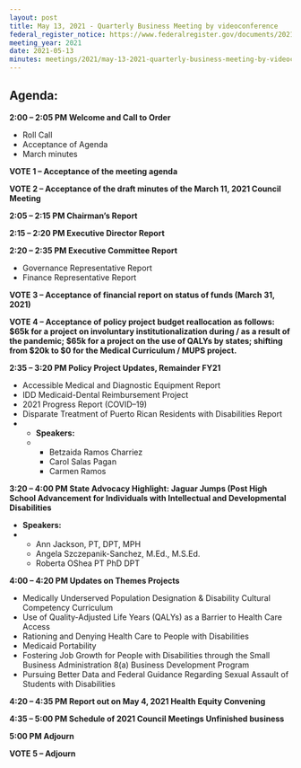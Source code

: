 ```yaml
---
layout: post
title: May 13, 2021 - Quarterly Business Meeting by videoconference
federal_register_notice: https://www.federalregister.gov/documents/2021/04/28/2021-08917/sunshine-act-meetings
meeting_year: 2021
date: 2021-05-13
minutes: meetings/2021/may-13-2021-quarterly-business-meeting-by-videoconference/ncd-minutes-may-13-2021_approved-executed.pdf
---
```

## **Agenda:**

**2:00 – 2:05 PM Welcome and Call to Order**

* Roll Call
* Acceptance of Agenda
* March minutes 

**VOTE 1 – Acceptance of the meeting agenda**

**VOTE 2 – Acceptance of the draft minutes of the March 11, 2021 Council Meeting**

**2:05 – 2:15 PM Chairman’s Report**

**2:15 – 2:20 PM Executive Director Report**

**2:20 – 2:35 PM Executive Committee Report**

* Governance Representative Report
* Finance Representative Report

**VOTE 3 – Acceptance of financial report on status of funds (March 31, 2021)**

**VOTE 4 – Acceptance of policy project budget reallocation as follows: $65k for a project on involuntary institutionalization during / as a result of the pandemic; $65k for a project on the use of QALYs by states; shifting from $20k to $0 for the Medical Curriculum / MUPS project.**

**2:35 – 3:20 PM Policy Project Updates, Remainder FY21**

* Accessible Medical and Diagnostic Equipment Report
* IDD Medicaid-Dental Reimbursement Project
* 2021 Progress Report (COVID–19)
* Disparate Treatment of Puerto Rican Residents with Disabilities Report 
* * **Speakers:**
  * * Betzaida Ramos Charriez
    * Carol Salas Pagan
    * Carmen Ramos

**3:20 – 4:00 PM State Advocacy Highlight: Jaguar Jumps (Post High\
School Advancement for Individuals with Intellectual and Developmental Disabilities**

* **Speakers:**
* * Ann Jackson, PT, DPT, MPH
  * Angela Szczepanik-Sanchez, M.Ed., M.S.Ed.
  * Roberta OShea PT PhD DPT

**4:00 – 4:20 PM Updates on Themes Projects**

* Medically Underserved Population Designation & Disability Cultural Competency Curriculum 
* Use of Quality-Adjusted Life Years (QALYs) as a Barrier to Health Care Access 
* Rationing and Denying Health Care to People with Disabilities 
* Medicaid Portability   
* Fostering Job Growth for People with Disabilities through the Small Business Administration 8(a) Business Development Program  
* Pursuing Better Data and Federal Guidance Regarding Sexual Assault of Students with Disabilities

**4:20 – 4:35 PM Report out on May 4, 2021 Health Equity Convening**

**4:35 – 5:00 PM Schedule of 2021 Council Meetings Unfinished business**

**5:00 PM Adjourn** 

**VOTE 5 – Adjourn**